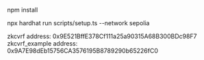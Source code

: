 npm install

npx hardhat run scripts/setup.ts --network sepolia

zkcvrf address:  0x9E521BffE378Cf111a25a90315A68B300BDc98F7
zkcvrf_example address:  0x9A7E98dEb15756CA3576195B8789290b65226fC0

